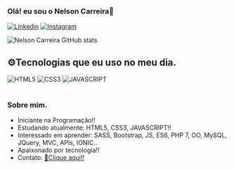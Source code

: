 ### Olá! eu sou o Nelson Carreira👋

[![Linkedin](https://img.shields.io/badge/LinkedIn-0077B5?style=for-the-badge&logo=linkedin&logoColor=white)](https://linkedin.com/in/nelson-carreira-9669a2144)
[![Instagram](https://img.shields.io/badge/Instagram-E4405F?style=for-the-badge&logo=instagram&logoColor=white
)](https://instagram.com/carreira__nelson)


![Nelson Carreira GitHub stats](https://github-readme-stats.vercel.app/api?username=Nelson-Carreira&show_icons=true&theme=vision-friendly-dark)

## ⚙️Tecnologias que eu uso no meu dia.

<div style="display: inline_block">
<img alihn="center" alt="HTML5" src="https://img.shields.io/badge/HTML5-E34F26?style=for-the-badge&logo=html5&logoColor=white" />
<img alihn="center" 
alt="CSS3" src="https://img.shields.io/badge/CSS3-1572B6?style=for-the-badge&logo=css3&logoColor=white" />
<img alihn="center" 
alt="JAVASCRIPT" src="https://img.shields.io/badge/JavaScript-F7DF1E?style=for-the-badge&logo=javascript&logoColor=black "/>
</div> <br>

### Sobre mim.

- Iniciante na Programação!! <br>
- Estudando atualmente: HTML5, CSS3, JAVASCRIPT!!
- Interessado em aprender: SASS, Bootstrap, JS, ES6, PHP 7, OO, MySQL, JQuery, MVC, APIs, IONIC..
- Apaixonado por tecnologia!! <br>
- Contato: <a href="mailto:nelsoonerr@outlook.com">📧Clique aqui!!</a>
